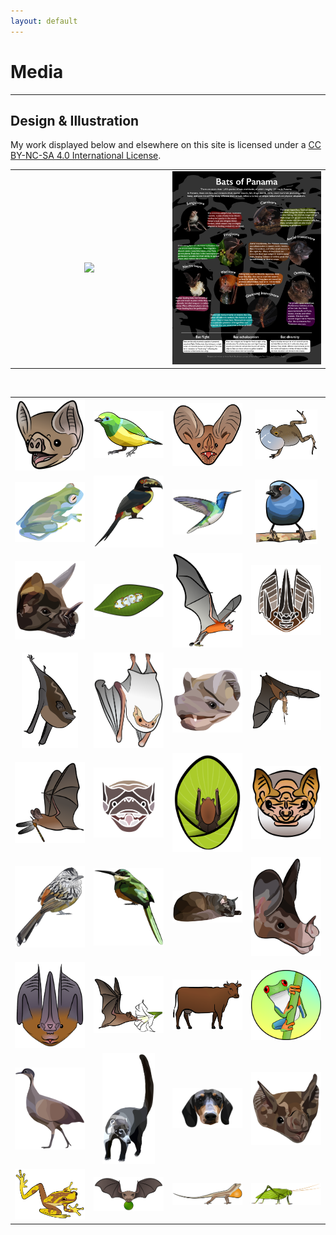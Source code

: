 ```yaml
---
layout: default
---
```

# Media
---

## Design & Illustration
My work displayed below and elsewhere on this site is licensed under a [CC BY-NC-SA 4.0 International License](https://creativecommons.org/licenses/by-nc-sa/4.0/). <br/>

<table align="center" style="width:100%">
    <tr>
        <td align="center" width ="50%"><img src="/assets/illustrations/page1.png" width="100%"></td>
        <td align="center" width ="50%"><img src="/assets/illustrations/page2.png" width="100%"></td>
    </tr>
</table> <br/>
<table align="center" style="width:100%">
    <tr>
        <td align="center" width ="25%"><img src="/assets/illustrations/vampire_v02.png" width="100%"></td>
        <td align="center" width ="25%"><img src="/assets/illustrations/blue naped chlorophonia.png" width="100%"></td>
        <td align="center" width ="25%"><img src="/assets/illustrations/trachops.png" width="100%"></td>  
        <td align="center" width ="25%"><img src="/assets/illustrations/tungara.png" width="90%"></td>
    </tr>
    <tr>
        <td align="center" width ="25%"><img src="/assets/illustrations/glass frog.png" width="100%"></td>
        <td align="center" width ="25%"><img src="/assets/illustrations/aracari.png" width="100%"></td>
        <td align="center" width ="25%"><img src="/assets/illustrations/jacobin.png" width="100%"></td>  
        <td align="center" width ="25%"><img src="/assets/illustrations/flowerpiercer.png" width="90%"></td>
    </tr>
    <tr>
        <td align="center"><img src="/assets/illustrations/phyllostomus.png" width="100%"></td>
        <td align="center"><img src="/assets/illustrations/ectophylla.png" width="100%"></td>
        <td align="center"><img src="/assets/illustrations/noctilio_v02.png" width="100%"></td>
        <td align="center"><img src="/assets/illustrations/lonch2.png" width="100%"></td>
    </tr>
    <tr>
        <td align="center"><img src="/assets/illustrations/saccopteryxoffset.png" width="80%"></td>
        <td align="center"><img src="/assets/illustrations/diclidurus.png" width="100%"></td>
        <td align="center"><img src="/assets/illustrations/molossus_03.png" width="100%"></td>
        <td align="center"><img src="/assets/illustrations/vampyrumoffset.png" width="100%"></td>
    </tr>
    <tr>
        <td align="center"><img src="/assets/illustrations/micronycterisoffset.png" width="100%"></td>
        <td align="center"><img src="/assets/illustrations/molossus_02.png" width="100%"></td>
        <td align="center"><img src="/assets/illustrations/spixoffset.png" width="100%"></td>
        <td align="center"><img src="/assets/illustrations/centurio.png" width="100%"></td>
    </tr>
    <tr>
        <td align="center"><img src="/assets/illustrations/santa marta antbird.png" width="100%"></td>
        <td align="center"><img src="/assets/illustrations/emeraldbird.png" width="100%"></td>
        <td align="center"><img src="/assets/illustrations/cat.png" width="100%"></td>
        <td align="center"><img src="/assets/illustrations/vampyrum.png" width="100%"></td>
    </tr>
    <tr>
        <td align="center"><img src="/assets/illustrations/lonchorhina.png" width="100%"></td>
        <td align="center"><img src="/assets/illustrations/glossophagaoffset.png" width="100%"></td>
        <td align="center"><img src="/assets/illustrations/cow_v02_color_offset.png" width="100%"></td>
        <td align="center"><img src="/assets/illustrations/redeye.png" width="100%"></td>
    </tr>
    <tr>
        <td align="center"><img src="/assets/illustrations/tinamou.png" width="100%"></td>
        <td align="center"><img src="/assets/illustrations/coati.png" width="75%"></td>
        <td align="center"><img src="/assets/illustrations/wellington.png" width="100%"></td>
        <td align="center"><img src="/assets/illustrations/vampire_v03.png" width="100%"></td>
    </tr>
    <tr>
        <td align="center"><img src="/assets/illustrations/hila.png" width="100%"></td>
        <td align="center"><img src="/assets/illustrations/ajoffset.png" width="100%"></td>
        <td align="center"><img src="/assets/illustrations/anole.png" width="100%"></td>
        <td align="center"><img src="/assets/illustrations/katydid.png" width="100%"></td>
    </tr>
</table> <br/>



